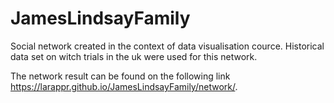 # JamesLindsayFamily

Social network created in the context of data visualisation cource. Historical data set on witch trials in the uk were used for this network.

The network result can be found on the following link https://larappr.github.io/JamesLindsayFamily/network/.

